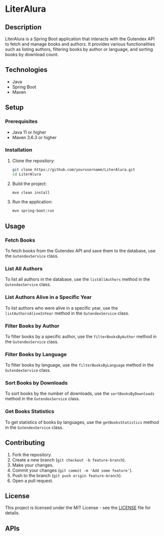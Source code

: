 # LiterAlura

## Description
LiterAlura is a Spring Boot application that interacts with the Gutendex API to fetch and manage books and authors. It provides various functionalities such as listing authors, filtering books by author or language, and sorting books by download count.

## Technologies
- Java
- Spring Boot
- Maven

## Setup

### Prerequisites
- Java 11 or higher
- Maven 3.6.3 or higher

### Installation
1. Clone the repository:
    ```sh
    git clone https://github.com/yourusername/LiterAlura.git
    cd LiterAlura
    ```

2. Build the project:
    ```sh
    mvn clean install
    ```

3. Run the application:
    ```sh
    mvn spring-boot:run
    ```

## Usage

### Fetch Books
To fetch books from the Gutendex API and save them to the database, use the `GutendexService` class.

### List All Authors
To list all authors in the database, use the `listAllAuthors` method in the `GutendexService` class.

### List Authors Alive in a Specific Year
To list authors who were alive in a specific year, use the `listAuthorsAliveInYear` method in the `GutendexService` class.

### Filter Books by Author
To filter books by a specific author, use the `filterBooksByAuthor` method in the `GutendexService` class.

### Filter Books by Language
To filter books by language, use the `filterBooksByLanguage` method in the `GutendexService` class.

### Sort Books by Downloads
To sort books by the number of downloads, use the `sortBooksByDownloads` method in the `GutendexService` class.

### Get Books Statistics
To get statistics of books by languages, use the `getBooksStatistics` method in the `GutendexService` class.

## Contributing
1. Fork the repository.
2. Create a new branch (`git checkout -b feature-branch`).
3. Make your changes.
4. Commit your changes (`git commit -m 'Add some feature'`).
5. Push to the branch (`git push origin feature-branch`).
6. Open a pull request.

## License
This project is licensed under the MIT License - see the [LICENSE](LICENSE) file for details.

## APIs

